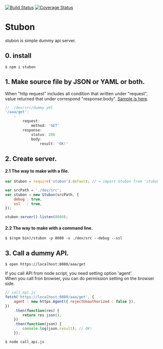 [![Build Status](https://travis-ci.org/putan/stubon.svg?branch=master)](https://travis-ci.org/putan/stubon) [![Coverage Status](https://coveralls.io/repos/github/putan/stubon/badge.svg?branch=master)](https://coveralls.io/github/putan/stubon?branch=master)

# Stubon

stubon is simple dummy api server.

## 0. install
```shell
$ npm i stubon
```

## 1. Make source file by JSON or YAML or both.
When "http request" includes all condition that written under "request", value returned that under correspond "response.body".
[Sample is here](https://github.com/putan/stubon/blob/master/test/sample/stub.yml).

```js
// ./dev/src/dummy.yml
'/aaa/get':
    -
        request:
            method: 'GET'
        response:
            status: 200
            body:
                result: 'OK!'
```

## 2. Create server.
#### 2.1 The way to make with a file.
```js
var Stubon = require('stubon').default; // = import Stubon from 'stubon';

var srcPath = './dev/src';
var stubon = new Stubon(srcPath, {
    debug : true,
    ssl   : true,
});

stubon.server().listen(8080);
```

#### 2.2 The way to make with a command line.
```shell
$ $(npm bin)/stubon -p 8080 -s ./dev/src --debug --ssl
```

## 3. Call a dummy API.
```shell
$ open https://localhost:8080/aaa/get
```

If you call API from node script, you need setting option 'agent'.<br>
When you call fron browser, you can do permission setting on the browser side.

```js
// call_api.js
fetch('https://localhost:8080/aaa/get', {
    agent : new https.Agent({ rejectUnauthorized : false }),
})
    .then(function(res) {
        return res.json();
    })
    .then(function(json) {
        console.log(json.result); // OK!
    });
```

```shell
$ node call_api.js
```
